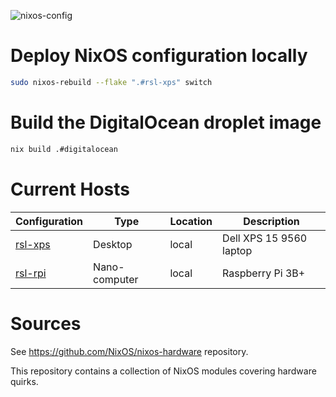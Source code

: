 ![nixos-config](https://socialify.git.ci/anthonyroussel/nixos-config/image?description=1&font=KoHo&forks=1&issues=1&language=1&name=1&owner=1&pattern=Circuit%20Board&pulls=1&stargazers=1&theme=Dark)

# Deploy NixOS configuration locally

```bash
sudo nixos-rebuild --flake ".#rsl-xps" switch
```

# Build the DigitalOcean droplet image

```bash
nix build .#digitalocean
```

# Current Hosts

| Configuration                 | Type          | Location | Description             |
| ----------------------------- | ------------- | -------- | ----------------------- |
| [rsl-xps](./machines/rsl-xps) | Desktop       | local    | Dell XPS 15 9560 laptop |
| [rsl-rpi](./machines/rsl-rpi) | Nano-computer | local    | Raspberry Pi 3B+        |

# Sources

See https://github.com/NixOS/nixos-hardware repository.

This repository contains a collection of NixOS modules covering hardware quirks.
